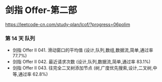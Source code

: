 # 剑指 Offer-第二部
https://leetcode-cn.com/study-plan/lcof/?progress=06polim


### 第 14 天 队列
* 剑指 Offer II 041. 滑动窗口的平均值 (设计,队列,数组,数据流,简单,通过率 77.7%)
* 剑指 Offer II 042. 最近请求次数 (设计,队列,数据流,简单,通过率 83.1%)
* 剑指 Offer II 043. 往完全二叉树添加节点 (树,广度优先搜索,设计,二叉树,中等,通过率 62.8%)
